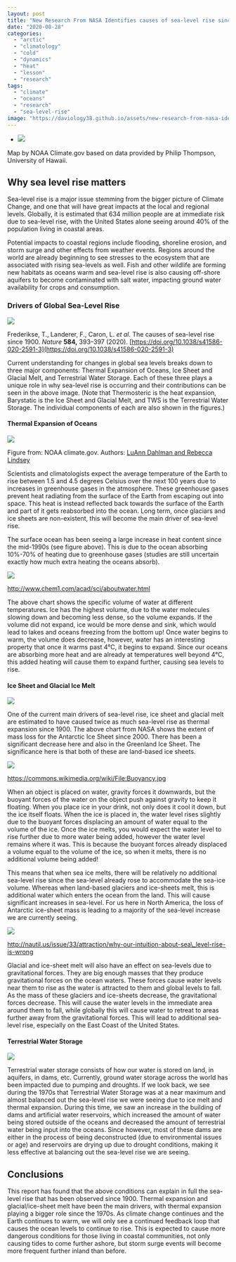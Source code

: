 ```yaml
---
layout: post
title: "New Research From NASA Identifies causes of sea-level rise since 1900"
date: "2020-08-28"
categories: 
  - "arctic"
  - "climatology"
  - "cold"
  - "dynamics"
  - "heat"
  - "lesson"
  - "research"
tags: 
  - "climate"
  - "oceans"
  - "research"
  - "sea-level-rise"
image: "https://daviology38.github.io/assets/new-research-from-nasa-identifies-causes-of-sea-level-rise-since-1900/images/BAMS_SOTC_2019_sealevelrise_1000px.jpg"
---
```


- ![](/assets/new-research-from-nasa-identifies-causes-of-sea-level-rise-since-1900/images/BAMS_SOTC_2019_sealevelrise_1000px.jpg)
    

Map by NOAA Climate.gov based on data provided by Philip Thompson, University of Hawaii.

## Why sea level rise matters

Sea-level rise is a major issue stemming from the bigger picture of Climate Change, and one that will have great impacts at the local and regional levels. Globally, it is estimated that 634 million people are at immediate risk due to sea-level rise, with the United States alone seeing around 40% of the population living in coastal areas.

Potential impacts to coastal regions include flooding, shoreline erosion, and storm surge and other effects from weather events. Regions around the world are already beginning to see stresses to the ecosystem that are associated with rising sea-levels as well. Fish and other wildlife are forming new habitats as oceans warm and sea-level rise is also causing off-shore aquifers to become contaminated with salt water, impacting ground water availability for crops and consumption.

### Drivers of Global Sea-Level Rise

![](/assets/new-research-from-nasa-identifies-causes-of-sea-level-rise-since-1900/images/1-1.png)

Frederikse, T., Landerer, F., Caron, L. _et al._ The causes of sea-level rise since 1900. _Nature_ **584,** 393–397 (2020). [https://doi.org/10.1038/s41586-020-2591-3](https://doi.org/10.1038/s41586-020-2591-3)

Current understanding for changes in global sea levels breaks down to three major components: Thermal Expansion of Oceans, Ice Sheet and Glacial Melt, and Terrestrial Water Storage. Each of these three plays a unique role in why sea-level rise is occurring and their contributions can be seen in the above image. (Note that Thermosteric is the heat expansion, Barystatic is the Ice Sheet and Glacial Melt, and TWS is the Terrestrial Water Storage. The individual components of each are also shown in the figures.)

#### Thermal Expansion of Oceans

![](/assets/new-research-from-nasa-identifies-causes-of-sea-level-rise-since-1900/images/canvas.png)

Figure from: NOAA climate.gov. Authors: [LuAnn Dahlman and Rebecca Lindsey](https://www.climate.gov/author/luann-dahlman-and-rebecca-lindsey)

Scientists and climatologists expect the average temperature of the Earth to rise between 1.5 and 4.5 degrees Celsius over the next 100 years due to increases in greenhouse gases in the atmosphere. These greenhouse gases prevent heat radiating from the surface of the Earth from escaping out into space. This heat is instead reflected back towards the surface of the Earth and part of it gets reabsorbed into the ocean. Long term, once glaciars and ice sheets are non-existent, this will become the main driver of sea-level rise.

The surface ocean has been seeing a large increase in heat content since the mid-1990s (see figure above). This is due to the ocean absorbing 10%-70% of heating due to greenhouse gases (studies are still uncertain exactly how much extra heating the oceans absorb).

![](/assets/new-research-from-nasa-identifies-causes-of-sea-level-rise-since-1900/images/main-qimg-1fabd774667da19359098da4687526f3.png)

http://www.chem1.com/acad/sci/aboutwater.html

The above chart shows the specific volume of water at different temperatures. Ice has the highest volume, due to the water molecules slowing down and becoming less dense, so the volume expands. If the volume did not expand, ice would be more dense and sink, which would lead to lakes and oceans freezing from the bottom up! Once water begins to warm, the volume does decrease, however, water has an interesting property that once it warms past 4°C, it begins to expand. Since our oceans are absorbing more heat and are already at temperatures well beyond 4°C, this added heating will cause them to expand further, causing sea levels to rise.

#### Ice Sheet and Glacial Ice Melt

![](/assets/new-research-from-nasa-identifies-causes-of-sea-level-rise-since-1900/images/LandIceAntarctica.png)

One of the current main drivers of sea-level rise, ice sheet and glacial melt are estimated to have caused twice as much sea-level rise as thermal expansion since 1900. The above chart from NASA shows the extent of mass loss for the Antarctic Ice Sheet since 2000. There has been a significant decrease here and also in the Greenland Ice Sheet. The significance here is that both of these are land-based ice sheets.

![](/assets/new-research-from-nasa-identifies-causes-of-sea-level-rise-since-1900/images/1200px-Buoyancy.svg_.png)

https://commons.wikimedia.org/wiki/File:Buoyancy.jpg

When an object is placed on water, gravity forces it downwards, but the buoyant forces of the water on the object push against gravity to keep it floating. When you place ice in your drink, not only does it cool it down, but the ice itself floats. When the ice is placed in, the water level rises slightly due to the buoyant forces displacing an amount of water equal to the volume of the ice. Once the ice melts, you would expect the water level to rise further due to more water being added, however the water level remains where it was. This is because the buoyant forces already displaced a volume equal to the volume of the ice, so when it melts, there is no additional volume being added!

This means that when sea ice melts, there will be relatively no additional sea-level rise since the sea-level already rose to accommodate the sea-ice volume. Whereas when land-based glaciers and ice-sheets melt, this is additional water which enters the ocean from the land. This will cause significant increases in sea-level. For us here in North America, the loss of Antarctic ice-sheet mass is leading to a majority of the sea-level increase we are currently seeing.

![](/assets/new-research-from-nasa-identifies-causes-of-sea-level-rise-since-1900/images/unnamed.png)

http://nautil.us/issue/33/attraction/why-our-intuition-about-sea\_level-rise-is-wrong

Glacial and ice-sheet melt will also have an effect on sea-levels due to gravitational forces. They are big enough masses that they produce gravitational forces on the ocean waters. These forces cause water levels near them to rise as the water is attracted to them and global levels to fall. As the mass of these glaciers and ice-sheets decrease, the gravitational forces decrease. This will cause the water levels in the immediate area around them to fall, while globally this will cause water to retreat to areas further away from the gravitational forces. This will lead to additional sea-level rise, especially on the East Coast of the United States.

#### Terrestrial Water Storage

![](/assets/new-research-from-nasa-identifies-causes-of-sea-level-rise-since-1900/images/2-1.png)

Terrestrial water storage consists of how our water is stored on land, in aquifers, in dams, etc. Currently, ground water storage across the world has been impacted due to pumping and droughts. If we look back, we see during the 1970s that Terrestrial Water Storage was at a near maximum and almost balanced out the sea-level rise we were seeing due to ice melt and thermal expansion. During this time, we saw an increase in the building of dams and artificial water reservoirs, which increased the amount of water being stored outside of the oceans and decreased the amount of terrestrial water being input into the oceans. Since however, most of these dams are either in the process of being deconstructed (due to environmental issues or age) and reservoirs are drying up due to drought conditions, making it less effective at balancing out the sea-level rise we are seeing.

## Conclusions

This report has found that the above conditions can explain in full the sea-level rise that has been observed since 1900. Thermal expansion and glacial/ice-sheet melt have been the main drivers, with thermal expansion playing a bigger role since the 1970s. As climate change continues and the Earth continues to warm, we will only see a continued feedback loop that causes the ocean levels to continue to rise. This is expected to cause more dangerous conditions for those living in coastal communities, not only causing tides to come further ashore, but storm surge events will become more frequent further inland than before.
